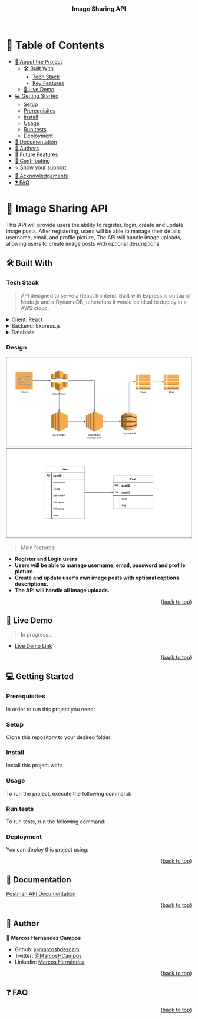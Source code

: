 <a name="readme-top"></a>

<div align="center">
  <!-- You are encouraged to replace this logo with your own! Otherwise you can also remove it. -->

  <h3><b>Image Sharing API</b></h3>
  
  <br/>

</div>

<!-- TABLE OF CONTENTS -->

# 📗 Table of Contents

- [📖 About the Project](#about-project)
  - [🛠 Built With](#built-with)
    - [Tech Stack](#tech-stack)
    - [Key Features](#key-features)
  - [🚀 Live Demo](#live-demo)
- [💻 Getting Started](#getting-started)
  - [Setup](#setup)
  - [Prerequisites](#prerequisites)
  - [Install](#install)
  - [Usage](#usage)
  - [Run tests](#run-tests)
  - [Deployment](#triangular_flag_on_post-deployment)
- [📝 Documentation](#documentation)
- [👥 Authors](#authors)
- [🔭 Future Features](#future-features)
- [🤝 Contributing](#contributing)
- [⭐️ Show your support](#support)
- [🙏 Acknowledgements](#acknowledgements)
- [❓ FAQ](#faq)

<!-- PROJECT DESCRIPTION -->

# 📖 Image Sharing API<a name="about-project"></a>

This API will provide users the ability to register, login, create and update image posts. After registering, users will be able to manage their details: username, email, and profile picture, The API will handle image uploads, allowing users to create image posts with optional descriptions.

## 🛠 Built With <a name="built-with"></a>

### Tech Stack <a name="tech-stack"></a>

> API designed to serve a React frontend. Built with Express.js on top of Node.js and a DynamoDB, teherefore it would be ideal to deploy in a AWS cloud.

<details>
  <summary>Client: React</summary>
  <ul>
    <li><a href="https://reactjs.org/">React.js</a></li>
  </ul>
  <ul>
    <li><a href=""></a></li>
  </ul>
  <ul>
    <li><a href=""></a></li>
  </ul>
  <ul>
    <li><a href=""></a></li>
  </ul>
</details>

<details>
  <summary>Backend: Express.js</summary>
  <ul>
    <li><a href="https://expressjs.com/">Express.js</a></li>
  </ul>
  <ul>
    <li><a href="">Multer - Image upload</a></li>
  </ul>
  <ul>
    <li><a href=""></a></li>
  </ul>
  <ul>
    <li><a href=""></a></li>
  </ul>
</details>

<details>
<summary>Database</summary>
  <ul>
    <li><a href="https://www.postgresql.org/">DynamoDB</a></li>
  </ul>
</details>

<!-- Features -->

### Design <a name="key-features"></a>

<img src="design.png" alt="logo" width="auto"  height="auto" />
<img src="db.png" alt="logo" width="auto"  height="auto" />

> Main features:

- **Register and Login users**
- **Users will be able to manage username, email, password and profile picture.**
- **Create and update user's own image posts with optional captions descriptions.**
- **The API will handle all image uploads.**

<p align="right">(<a href="#readme-top">back to top</a>)</p>

<!-- LIVE DEMO -->

## 🚀 Live Demo <a name="live-demo"></a>

> In progress...

- [Live Demo Link]()

<p align="right">(<a href="#readme-top">back to top</a>)</p>

<!-- GETTING STARTED -->

## 💻 Getting Started <a name="getting-started"></a>

### Prerequisites

In order to run this project you need:

<!--
Example command:

```sh
 gem install rails
```
 -->

### Setup

Clone this repository to your desired folder:

<!--
Example commands:

```sh
  cd my-folder
  git clone git@github.com:myaccount/my-project.git
```
--->

### Install

Install this project with:

<!--
Example command:

```sh
  cd my-project
  gem install
```
--->

### Usage

To run the project, execute the following command:

<!--
Example command:

```sh
  rails server
```
--->

### Run tests

To run tests, run the following command:

<!--
Example command:

```sh
  bin/rails test test/models/article_test.rb
```
--->

### Deployment

You can deploy this project using:

<!--
Example:

```sh

```
 -->

<p align="right">(<a href="#readme-top">back to top</a>)</p>

<!-- DOCUMENTATION -->

## 📝 Documentation <a name="documentation"></a>

[Postman API Documentation](https://documenter.getpostman.com/view/13849307/2sAYBd67yZ)

<p align="right">(<a href="#readme-top">back to top</a>)</p>

<!-- AUTHORS -->

## 👥 Author <a name="authors"></a>

👤 **Marcos Hernández Campos**

- Github: [@marcoshdezcam](https://github.com/marcoshdezcam)
- Twitter: [@MarcosHCampos](https://twitter.com/MarcosHCampos)
- Linkedin: [Marcos Hernández](https://linkedin.com/marcos-hernández-56058119a/)

<p align="right">(<a href="#readme-top">back to top</a>)</p>

<!-- FAQ (optional) -->

## ❓ FAQ <a name="faq"></a>

>

<p align="right">(<a href="#readme-top">back to top</a>)</p>
